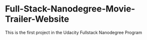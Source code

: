 # Full-Stack-Nanodegree-Movie-Trailer-Website
This is the first project in the Udacity Fullstack Nanodegree Program 
